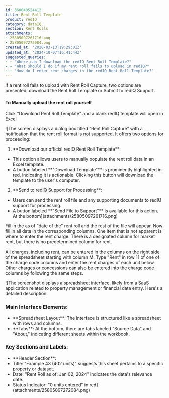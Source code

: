 ```yaml
---
id: 360040524412
title: Rent Roll Template
product: redIQ
category: dataIQ
section: Rent Rolls
attachments:
- 25805097261716.png
- 25805097272084.png
created_at: '2020-03-13T19:29:01Z'
updated_at: '2024-10-07T16:41:44Z'
suggested_queries:
- - "Where can I download the redIQ Rent Roll Template?"
- - "What should I do if my rent roll fails to upload in redIQ?"
- - "How do I enter rent charges in the redIQ Rent Roll Template?"
---
```

If a rent roll fails to upload with Rent Roll Capture, two options are presented: download the Rent Roll Template or Submit to redIQ Support.

#### To Manually upload the rent roll yourself

Click "Download Rent Roll Template" and a blank redIQ template will open in Excel

![The screen displays a dialog box titled "Rent Roll Capture" with a notification that the rent roll format is not supported. It offers two options for proceeding:
1. \*\*Download our official redIQ Rent Roll Template\*\*:
- This option allows users to manually populate the rent roll data in an Excel template.
- A button labeled \*\*"Download Template"\*\* is prominently highlighted in red, indicating it is actionable. Clicking this button will download the template to the user's computer.
2. \*\*Send to redIQ Support for Processing\*\*:
- Users can send the rent roll file and any supporting documents to redIQ support for processing.
- A button labeled \*\*"Send File to Support"\*\* is available for this action.
At the bottom](attachments/25805097261716.png)

Fill in the as of "date of the" rent roll and the rest of the file will appear. Now fill in all data in the corresponding columns. One item that is not apparent is where to enter the rent charge. There is a designated column for market rent, but there is no predetermined column for rent.

All charges, including rent, can be entered in the columns on the right side of the spreadsheet starting with column M. Type "Rent" in row 11 of one of the charge code columns and enter the rent charges of each unit below. Other charges or concessions can also be entered into the charge code columns by following the same steps.

![The screenshot displays a spreadsheet interface, likely from a SaaS application related to property management or financial data entry. Here's a detailed description:
### Main Interface Elements:
- \*\*Spreadsheet Layout\*\*: The interface is structured like a spreadsheet with rows and columns.
- \*\*Tabs\*\*: At the bottom, there are tabs labeled "Source Data" and "About," indicating different sheets within the workbook.
### Key Sections and Labels:
- \*\*Header Section\*\*:
- Title: "Example 43 (402 units)" suggests this sheet pertains to a specific property or dataset.
- Date: "Rent Roll as of: Jan 02, 2024" indicates the data's relevance date.
- Status Indicator: "0 units entered" in red](attachments/25805097272084.png)